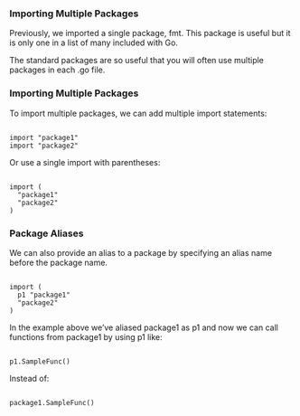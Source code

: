 ### Importing Multiple Packages
Previously, we imported a single package, fmt. This package is useful but it is only one in a list of many included with Go.

The standard packages are so useful that you will often use multiple packages in each .go file.

### Importing Multiple Packages
To import multiple packages, we can add multiple import statements:

<pre><code>
import "package1"
import "package2"
</code></pre>

Or use a single import with parentheses:

<pre><code>
import (
  "package1"
  "package2"
)
</code></pre>

### Package Aliases
We can also provide an alias to a package by specifying an alias name before the package name.

<pre><code>
import (
  p1 "package1"
  "package2"
)
</code></pre>

In the example above we’ve aliased package1 as p1 and now we can call functions from package1 by using p1 like:

<pre><code>
p1.SampleFunc()
</code></pre>

Instead of:

<pre><code>
package1.SampleFunc() 
</code></pre>
